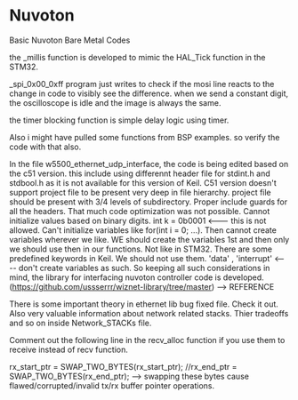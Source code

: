 # Nuvoton
Basic Nuvoton Bare Metal Codes

the _millis function is developed to mimic the HAL_Tick function in the STM32.

_spi_0x00_0xff program just writes to check if the mosi line reacts to the change in code to visibly see the difference. when we send a constant digit, the oscilloscope is idle and the image is always the same.

the timer blocking function is simple delay logic using timer.

Also i might have pulled some functions from BSP examples. so verify the code with that also.

In the file w5500_ethernet_udp_interface, the code is being edited based on the c51 version. this include using differennt header file for stdint.h and stdbool.h as it is not available for this version of Keil.  C51 version doesn't support project file to be present very deep in file hierarchy. project file should be present with 3/4 levels of subdirectory. Proper include guards for all the headers. That much code optimization was not possible. Cannot initialize values based on binary digits. int k = 0b0001  <--- this is not allowed. Can't initialize variables like for(int i = 0; ...). Then cannot create variables wherever we like. WE should create the variables 1st and then only we should use then in our functions. Not like in STM32. There are some predefined keywords in Keil. We should not use them. 'data' , 'interrupt'  <---- don't create variables as such. So keeping all such considerations in mind, the library for interfacing nuvoton controller code is developed. (https://github.com/ussserrr/wiznet-library/tree/master) --> REFERENCE


There is some important theory in ethernet lib bug fixed file. Check it out. Also very valuable information about network related stacks. Thier tradeoffs and so on inside Network_STACKs file.

Comment out the following line in the recv_alloc function if you use them to receive instead of recv function.

  rx_start_ptr = SWAP_TWO_BYTES(rx_start_ptr);
    //rx_end_ptr = SWAP_TWO_BYTES(rx_end_ptr);  --> swapping these bytes cause flawed/corrupted/invalid tx/rx buffer pointer operations.
